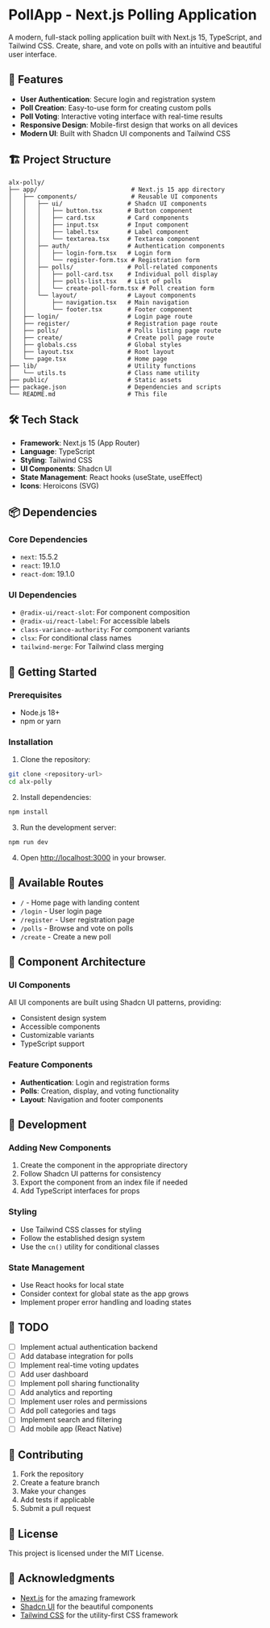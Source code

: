 # PollApp - Next.js Polling Application

A modern, full-stack polling application built with Next.js 15, TypeScript, and Tailwind CSS. Create, share, and vote on polls with an intuitive and beautiful user interface.

## 🚀 Features

- **User Authentication**: Secure login and registration system
- **Poll Creation**: Easy-to-use form for creating custom polls
- **Poll Voting**: Interactive voting interface with real-time results
- **Responsive Design**: Mobile-first design that works on all devices
- **Modern UI**: Built with Shadcn UI components and Tailwind CSS

## 🏗️ Project Structure

```
alx-polly/
├── app/                          # Next.js 15 app directory
│   ├── components/               # Reusable UI components
│   │   ├── ui/                  # Shadcn UI components
│   │   │   ├── button.tsx       # Button component
│   │   │   ├── card.tsx         # Card components
│   │   │   ├── input.tsx        # Input component
│   │   │   ├── label.tsx        # Label component
│   │   │   └── textarea.tsx     # Textarea component
│   │   ├── auth/                # Authentication components
│   │   │   ├── login-form.tsx   # Login form
│   │   │   └── register-form.tsx # Registration form
│   │   ├── polls/               # Poll-related components
│   │   │   ├── poll-card.tsx    # Individual poll display
│   │   │   ├── polls-list.tsx   # List of polls
│   │   │   └── create-poll-form.tsx # Poll creation form
│   │   └── layout/              # Layout components
│   │       ├── navigation.tsx   # Main navigation
│   │       └── footer.tsx       # Footer component
│   ├── login/                   # Login page route
│   ├── register/                # Registration page route
│   ├── polls/                   # Polls listing page route
│   ├── create/                  # Create poll page route
│   ├── globals.css              # Global styles
│   ├── layout.tsx               # Root layout
│   └── page.tsx                 # Home page
├── lib/                         # Utility functions
│   └── utils.ts                 # Class name utility
├── public/                      # Static assets
├── package.json                 # Dependencies and scripts
└── README.md                    # This file
```

## 🛠️ Tech Stack

- **Framework**: Next.js 15 (App Router)
- **Language**: TypeScript
- **Styling**: Tailwind CSS
- **UI Components**: Shadcn UI
- **State Management**: React hooks (useState, useEffect)
- **Icons**: Heroicons (SVG)

## 📦 Dependencies

### Core Dependencies
- `next`: 15.5.2
- `react`: 19.1.0
- `react-dom`: 19.1.0

### UI Dependencies
- `@radix-ui/react-slot`: For component composition
- `@radix-ui/react-label`: For accessible labels
- `class-variance-authority`: For component variants
- `clsx`: For conditional class names
- `tailwind-merge`: For Tailwind class merging

## 🚀 Getting Started

### Prerequisites
- Node.js 18+ 
- npm or yarn

### Installation

1. Clone the repository:
```bash
git clone <repository-url>
cd alx-polly
```

2. Install dependencies:
```bash
npm install
```

3. Run the development server:
```bash
npm run dev
```

4. Open [http://localhost:3000](http://localhost:3000) in your browser.

## 📱 Available Routes

- `/` - Home page with landing content
- `/login` - User login page
- `/register` - User registration page
- `/polls` - Browse and vote on polls
- `/create` - Create a new poll

## 🎨 Component Architecture

### UI Components
All UI components are built using Shadcn UI patterns, providing:
- Consistent design system
- Accessible components
- Customizable variants
- TypeScript support

### Feature Components
- **Authentication**: Login and registration forms
- **Polls**: Creation, display, and voting functionality
- **Layout**: Navigation and footer components

## 🔧 Development

### Adding New Components
1. Create the component in the appropriate directory
2. Follow Shadcn UI patterns for consistency
3. Export the component from an index file if needed
4. Add TypeScript interfaces for props

### Styling
- Use Tailwind CSS classes for styling
- Follow the established design system
- Use the `cn()` utility for conditional classes

### State Management
- Use React hooks for local state
- Consider context for global state as the app grows
- Implement proper error handling and loading states

## 🚧 TODO

- [ ] Implement actual authentication backend
- [ ] Add database integration for polls
- [ ] Implement real-time voting updates
- [ ] Add user dashboard
- [ ] Implement poll sharing functionality
- [ ] Add analytics and reporting
- [ ] Implement user roles and permissions
- [ ] Add poll categories and tags
- [ ] Implement search and filtering
- [ ] Add mobile app (React Native)

## 🤝 Contributing

1. Fork the repository
2. Create a feature branch
3. Make your changes
4. Add tests if applicable
5. Submit a pull request

## 📄 License

This project is licensed under the MIT License.

## 🙏 Acknowledgments

- [Next.js](https://nextjs.org/) for the amazing framework
- [Shadcn UI](https://ui.shadcn.com/) for the beautiful components
- [Tailwind CSS](https://tailwindcss.com/) for the utility-first CSS framework
